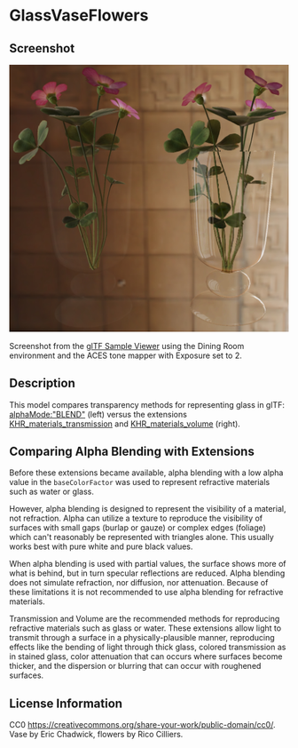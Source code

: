 # GlassVaseFlowers

## Screenshot

![screenshot](screenshot/screenshot_large.jpg)

Screenshot from the [glTF Sample Viewer](https://github.khronos.org/glTF-Sample-Viewer-Release/) using the Dining Room environment and the ACES tone mapper with Exposure set to 2.

## Description

This model compares transparency methods for representing glass in glTF: [alphaMode:"BLEND"](https://registry.khronos.org/glTF/specs/2.0/glTF-2.0.html#_material_alphamode) (left) versus the extensions [KHR_materials_transmission](https://github.com/KhronosGroup/glTF/tree/main/extensions/2.0/Khronos/KHR_materials_transmission#readme) and [KHR_materials_volume](https://github.com/KhronosGroup/glTF/tree/main/extensions/2.0/Khronos/KHR_materials_volume#readme) (right). 

## Comparing Alpha Blending with Extensions

Before these extensions became available, alpha blending with a low alpha value in the `baseColorFactor` was used to represent refractive materials such as water or glass. 

However, alpha blending is designed to represent the visibility of a material, not refraction. Alpha can utilize a texture to reproduce the visibility of surfaces with small gaps (burlap or gauze) or complex edges (foliage) which can't reasonably be represented with triangles alone. This usually works best with pure white and pure black values.

When alpha blending is used with partial values, the surface shows more of what is behind, but in turn specular reflections are reduced. Alpha blending does not simulate refraction, nor diffusion, nor attenuation. Because of these limitations it is not recommended to use alpha blending for refractive materials.

Transmission and Volume are the recommended methods for reproducing refractive materials such as glass or water. These extensions allow light to transmit through a surface in a physically-plausible manner, reproducing effects like the bending of light through thick glass, colored transmission as in stained glass, color attenuation that can occurs where surfaces become thicker, and the dispersion or blurring that can occur with roughened surfaces. 

## License Information

CC0 https://creativecommons.org/share-your-work/public-domain/cc0/. Vase by Eric Chadwick, flowers by Rico Cilliers.
